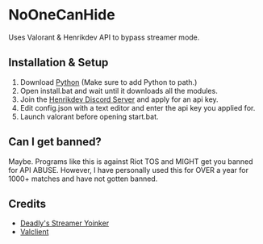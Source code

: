# NoOneCanHide
Uses Valorant &amp; Henrikdev API to bypass streamer mode.

## Installation & Setup
1. Download [Python](https://www.python.org/downloads/) (Make sure to add Python to path.)
2. Open install.bat and wait until it downloads all the modules.
3. Join the [Henrikdev Discord Server](https://discord.gg/henrikdev-systems-704231681309278228) and apply for an api key.
4. Edit config.json with a text editor and enter the api key you applied for.
5. Launch valorant before opening start.bat.

## Can I get banned?
Maybe. Programs like this is against Riot TOS and MIGHT get you banned for API ABUSE. However, I have personally used this for OVER a year for 1000+ matches and have not gotten banned.

## Credits
 - [Deadly's Streamer Yoinker](https://github.com/deadly/valorant-stream-yoinker)
 - [Valclient](https://github.com/colinhartigan/valclient.py)

